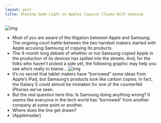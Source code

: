 ```yaml
---
layout: post
title: Shining Some Light on Apples Copycat Claims With Samsung
---
```

![img](http://media.idownloadblog.com/wp-content/uploads/2011/08/Screen-Shot-2011-08-21-at-2.57.15-PM-e1313956741611.png)
* Most of you are aware of the litigation between Apple and Samsung. The ongoing court battle between the two handset makers started with Apple accusing Samsung of copying its products.
* The 4-month long debate of whether or not Samsung copied Apple in the production of its devices has spilled into the streets. And, for the folks who haven’t picked a side yet, the following graphic may help you see who’s really to blame…
![img](http://media.idownloadblog.com/wp-content/uploads/2011/08/samsung-vs.-apple-e1313955567548.jpg)
* It’s no secret that tablet makers have “borrowed” some ideas from Apple’s iPad, but Samsung’s products look like carbon copies. In fact, the Galaxy S could almost be mistaken for one of the counterfeit iPhones we’ve seen.
* But the real question here this: Is Samsung doing anything wrong? It seems like everyone in the tech world has “borrowed” from another company at some point or another.
* Where does the line get drawn?
* [AppleInsider]

